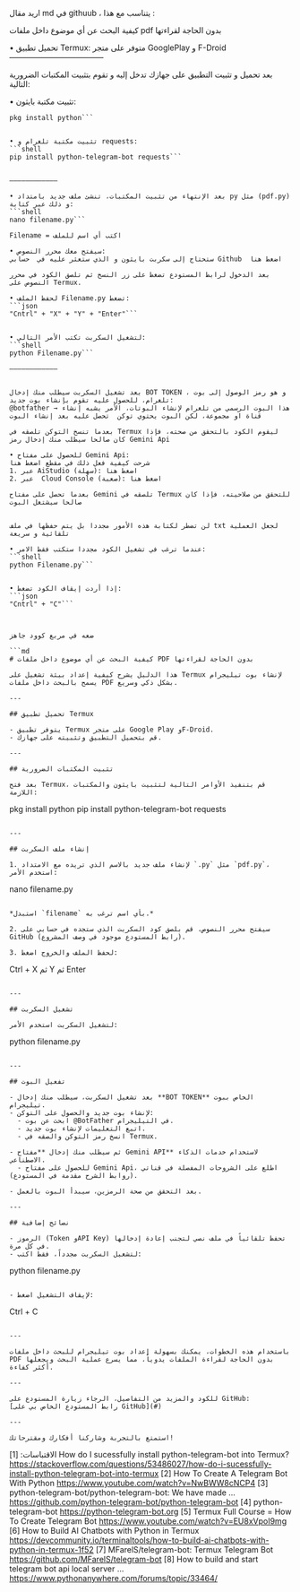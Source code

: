 اريد مقال md في githuub ، يتناسب مع هذا :


كيفية البحث عن أي موضوع داخل ملفات pdf بدون الحاجة لقراءتها

• تحميل تطبيق Termux:
متوفر على متجر GooglePlay و F-Droid
————————————

بعد تحميل و تثبيت التطبيق على جهازك تدخل إليه و تقوم بتثبيت المكتبات الضرورية التالية:

• تثبيت مكتبة بايثون:
```shell
pkg install python```


• تثبيت مكتبة تلغرام و requests: 
```shell
pip install python-telegram-bot requests```


————————————

• بعد الإنتهاء من تثبيت المكتبات، تنشئ ملف جديد بامتداد py مثل (pdf.py) و ذلك عبر كتابة:
```shell
nano filename.py```

Filename = اكتب أي اسم للملف

• سيفتح معك محرر النصوص:
ستحتاج إلى سكربت بايثون و الذي ستعثر عليه في  حسابي Github  اضغط هنا

بعد الدخول لرابط المستودع تضغط على زر النسخ ثم تلصق الكود في محرر النصوص على Termux.

• لحفظ الملف Filename.py تضغط:
```json
"Cntrl" + "X" + "Y" + "Enter"```


• لتشغيل السكربت تكتب الأمر التالي:
```shell
python Filename.py```

————————————


بعد تشغيل السكربت سيطلب منك إدخال BOT TOKEN ، و هو رمز الوصول إلى بوت تلغرام، للحصول عليه تقوم بإنشاء بوت جديد:
@botfather → هذا البوت الرسمي من تلغرام لإنشاء البوتات، الأمر يشبه إنشاء قناة او مجموعة، لكن البوت يحتوي توكن  تحصل عليه بعد إنشاء البوت

بعدما تنسخ التوكن تلصقه في Termux ليقوم الكود بالتحقق من صحته، فإذا كان صالحا سيطلب منك إدخال رمز Gemini Api

• للحصول على مفتاح Gemini Api:
شرحت كيفية فعل ذلك في مقطع اضغط هنا
1. عبر AiStudio (سهلة): اضغط هنا
2. عبر  Cloud Console (صعبة): اضغط هنا

بعدما تحصل على مفتاح Gemini تلصقه في Termux للتحقق من صلاحيته، فإذا كان صالحا سيشتغل البوت


لن تضطر لكتابة هذه الأمور مجددا بل يتم حفظها في ملف txt لجعل العملية تلقائية و سريعة

• عندما ترغب في تشغيل الكود مجددا ستكتب فقط الامر:
```shell
python Filename.py```


• إذا أردت إيقاف الكود تضغط:
```json
"Cntrl" + "C"```



ضعه في مربع كوود جاهز

```md
# كيفية البحث عن أي موضوع داخل ملفات PDF بدون الحاجة لقراءتها

هذا الدليل يشرح كيفية إعداد بيئة تشغيل على Termux لإنشاء بوت تيليجرام يسمح بالبحث داخل ملفات PDF بشكل ذكي وسريع.

---

## تحميل تطبيق Termux

- يتوفر تطبيق Termux على متجر Google Play وF-Droid.
- قم بتحميل التطبيق وتثبيته على جهازك.

---

## تثبيت المكتبات الضرورية

بعد فتح Termux، قم بتنفيذ الأوامر التالية لتثبيت بايثون والمكتبات اللازمة:

```
pkg install python
pip install python-telegram-bot requests
```

---

## إنشاء ملف السكربت

1. لإنشاء ملف جديد بالاسم الذي تريده مع الامتداد `.py` مثل `pdf.py`، استخدم الأمر:

```
nano filename.py
```

*استبدل `filename` بأي اسم ترغب به.*

2. سيفتح محرر النصوص، قم بلصق كود السكربت الذي ستجده في حسابي على GitHub (رابط المستودع موجود في وصف المشروع).

3. لحفظ الملف والخروج اضغط:
```
Ctrl + X ثم Y ثم Enter
```

---

## تشغيل السكربت

لتشغيل السكربت استخدم الأمر:

```
python filename.py
```

---

## تفعيل البوت

- بعد تشغيل السكربت، سيطلب منك إدخال **BOT TOKEN** الخاص ببوت تيليجرام.
- لإنشاء بوت جديد والحصول على التوكن:
  - ابحث عن بوت @BotFather في التيليجرام.
  - اتبع التعليمات لإنشاء بوت جديد.
  - انسخ رمز التوكن والصقه في Termux.

- ثم سيطلب منك إدخال **مفتاح Gemini API** لاستخدام خدمات الذكاء الاصطناعي.
  - للحصول على مفتاح Gemini Api، اطلع على الشروحات المفصلة في قناتي (روابط الشرح مقدمة في المستودع).
  
- بعد التحقق من صحة الرمزين، سيبدأ البوت بالعمل.

---

## نصائح إضافية

- الرموز (Token وAPI Key) تحفظ تلقائياً في ملف نصي لتجنب إعادة إدخالها في كل مرة.
- لتشغيل السكربت مجدداً، فقط اكتب:

```
python filename.py
```

- لإيقاف التشغيل اضغط:

```
Ctrl + C
```

---

باستخدام هذه الخطوات، يمكنك بسهولة إعداد بوت تيليجرام للبحث داخل ملفات PDF بدون الحاجة لقراءة الملفات يدوياً، مما يسرع عملية البحث ويجعلها أكثر كفاءة.

---

للكود والمزيد من التفاصيل، الرجاء زيارة المستودع على GitHub:  
[رابط المستودع الخاص بي على GitHub](#)

---

استمتع بالتجربة وشاركنا أفكارك ومقترحاتك!
```

الاقتباسات:
[1] How do I sucessfully install python-telegram-bot into Termux? https://stackoverflow.com/questions/53486027/how-do-i-sucessfully-install-python-telegram-bot-into-termux
[2] How To Create A Telegram Bot With Python https://www.youtube.com/watch?v=NwBWW8cNCP4
[3] python-telegram-bot/python-telegram-bot: We have made ... https://github.com/python-telegram-bot/python-telegram-bot
[4] python-telegram-bot https://python-telegram-bot.org
[5] Termux Full Course = How To Create Telegram Bot https://www.youtube.com/watch?v=EU8xVpoI9mg
[6] How to Build AI Chatbots with Python in Termux https://devcommunity.io/terminaltools/how-to-build-ai-chatbots-with-python-in-termux-1f52
[7] MFarelS/telegram-bot: Termux Telegram Bot https://github.com/MFarelS/telegram-bot
[8] How to build and start telegram bot api local server ... https://www.pythonanywhere.com/forums/topic/33464/
